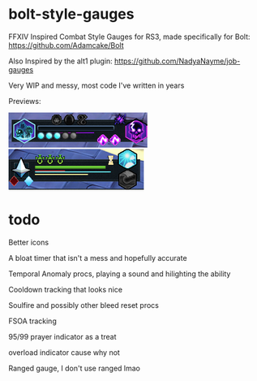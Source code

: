 # bolt-style-gauges
FFXIV Inspired Combat Style Gauges for RS3, made specifically for Bolt: https://github.com/Adamcake/Bolt

Also Inspired by the alt1 plugin: https://github.com/NadyaNayme/job-gauges

Very WIP and messy, most code I've written in years

Previews:

![This is Necromancy](/assets/preview-necromancy.png)
![This is Magic](/assets/preview-magic.png)

# todo
Better icons

A bloat timer that isn't a mess and hopefully accurate

Temporal Anomaly procs, playing a sound and hilighting the ability

Cooldown tracking that looks nice

Soulfire and possibly other bleed reset procs

FSOA tracking

95/99 prayer indicator as a treat

overload indicator cause why not

Ranged gauge, I don't use ranged lmao
